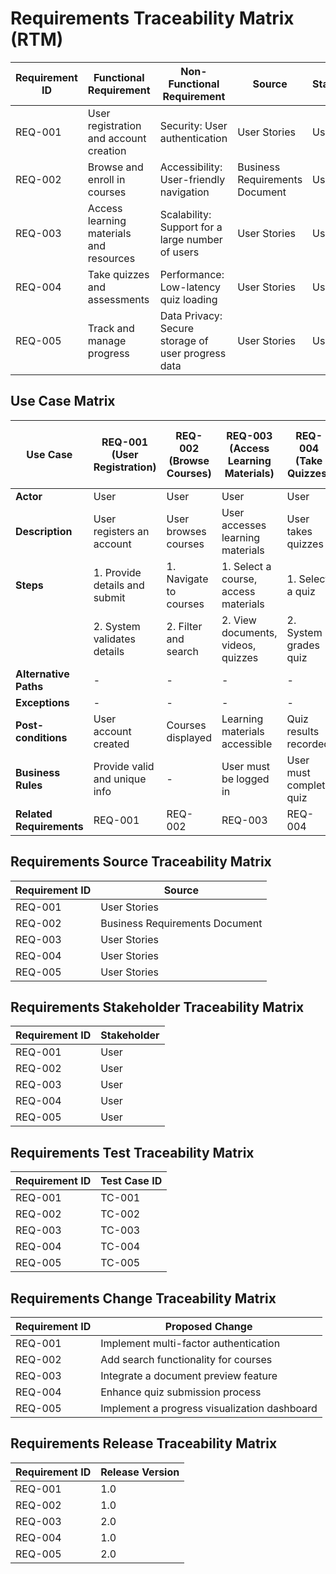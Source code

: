 # Requirements Traceability Matrix (RTM)

| Requirement ID | Functional Requirement                  | Non-Functional Requirement                            | Source                         | Stakeholder  | Test Case ID | Proposed Change                            | Release Version |
| -------------- | --------------------------------------- | ----------------------------------------------------- | ------------------------------ | ------------ | ------------ | ------------------------------------------ | --------------- |
| REQ-001        | User registration and account creation  | Security: User authentication                         | User Stories                   | User         | TC-001       | Implement multi-factor authentication    | 1.0             |
| REQ-002        | Browse and enroll in courses             | Accessibility: User-friendly navigation               | Business Requirements Document | User         | TC-002       | Add search functionality for courses     | 1.0             |
| REQ-003        | Access learning materials and resources  | Scalability: Support for a large number of users       | User Stories                   | User         | TC-003       | Integrate a document preview feature      | 2.0             |
| REQ-004        | Take quizzes and assessments             | Performance: Low-latency quiz loading                  | User Stories                   | User         | TC-004       | Enhance quiz submission process          | 1.0             |
| REQ-005        | Track and manage progress                | Data Privacy: Secure storage of user progress data     | User Stories                   | User         | TC-005       | Implement a progress visualization dashboard | 2.0             |

## Use Case Matrix

| Use Case                           | REQ-001 (User Registration) | REQ-002 (Browse Courses) | REQ-003 (Access Learning Materials) | REQ-004 (Take Quizzes) | REQ-005 (Track and Manage Progress) |
| ---------------------------------- | ---------------------------- | ------------------------ | ------------------------------------- | ---------------------- | ----------------------------------- |
| **Actor**                          | User                         | User                   | User                                | User                 | User                              |
| **Description**                    | User registers an account    | User browses courses   | User accesses learning materials    | User takes quizzes    | User tracks and manages progress  |
| **Steps**                          | 1. Provide details and submit | 1. Navigate to courses | 1. Select a course, access materials | 1. Select a quiz       | 1. View progress dashboard         |
|                                    | 2. System validates details  | 2. Filter and search   | 2. View documents, videos, quizzes  | 2. System grades quiz  |                                    |
| **Alternative Paths**              | -                            | -                      | -                                   | -                      | -                                  |
| **Exceptions**                     | -                            | -                      | -                                   | -                      | -                                  |
| **Post-conditions**                | User account created         | Courses displayed      | Learning materials accessible       | Quiz results recorded  | Progress updated                   |
| **Business Rules**                 | Provide valid and unique info | -                      | User must be logged in              | User must complete quiz| -                                  |
| **Related Requirements**           | REQ-001                      | REQ-002                | REQ-003                             | REQ-004               | REQ-005                           |

## Requirements Source Traceability Matrix

| Requirement ID | Source                           |
| -------------- | -------------------------------- |
| REQ-001        | User Stories                     |
| REQ-002        | Business Requirements Document   |
| REQ-003        | User Stories                     |
| REQ-004        | User Stories                     |
| REQ-005        | User Stories                     |

## Requirements Stakeholder Traceability Matrix

| Requirement ID | Stakeholder  |
| -------------- | ------------ |
| REQ-001        | User         |
| REQ-002        | User         |
| REQ-003        | User         |
| REQ-004        | User         |
| REQ-005        | User         |

## Requirements Test Traceability Matrix

| Requirement ID | Test Case ID |
| -------------- | ------------ |
| REQ-001        | TC-001       |
| REQ-002        | TC-002       |
| REQ-003        | TC-003       |
| REQ-004        | TC-004       |
| REQ-005        | TC-005       |

## Requirements Change Traceability Matrix

| Requirement ID | Proposed Change                              |
| -------------- | -------------------------------------------- |
| REQ-001        | Implement multi-factor authentication        |
| REQ-002        | Add search functionality for courses         |
| REQ-003        | Integrate a document preview feature          |
| REQ-004        | Enhance quiz submission process              |
| REQ-005        | Implement a progress visualization dashboard |

## Requirements Release Traceability Matrix

| Requirement ID | Release Version |
| -------------- | --------------- |
| REQ-001        | 1.0             |
| REQ-002        | 1.0             |
| REQ-003        | 2.0             |
| REQ-004        | 1.0             |
| REQ-005        | 2.0             |
